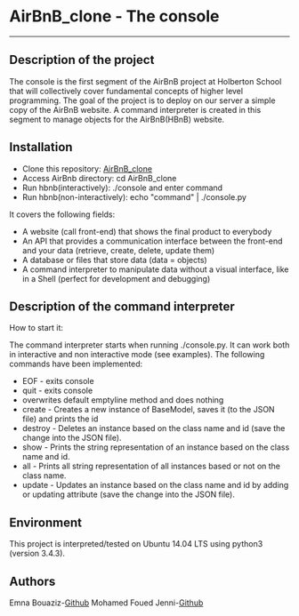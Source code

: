 # AirBnB_clone - The console

---

## Description of the project

The console is the first segment of the AirBnB project at Holberton School that will collectively cover fundamental concepts of higher level programming. The goal of the project is to deploy on our server a simple copy of the AirBnB website. A command interpreter is created in this segment to manage objects for the AirBnB(HBnB) website.

## Installation

* Clone this repository: [AirBnB_clone](https://github.com/emnabz/AirBnB_clone.git)
* Access AirBnb directory: cd AirBnB_clone
* Run hbnb(interactively): ./console and enter command
* Run hbnb(non-interactively): echo "command" |  ./console.py

It covers the following fields:

* A website (call front-end) that shows the final product to everybody
* An API that provides a communication interface between the front-end and your data (retrieve, create, delete, update them)
* A database or files that store data (data = objects)
* A command interpreter to manipulate data without a visual interface, like in a Shell (perfect for development and debugging)

## Description of the command interpreter

How to start it:

The command interpreter starts when running ./console.py.
It can work both in interactive and non interactive mode (see examples).
The following commands have been implemented:

* EOF - exits console
* quit - exits console
* overwrites default emptyline method and does nothing
* create - Creates a new instance of BaseModel, saves it (to the JSON file) and prints the id
* destroy - Deletes an instance based on the class name and id (save the change into the JSON file).
* show - Prints the string representation of an instance based on the class name and id.
* all - Prints all string representation of all instances based or not on the class name.
* update - Updates an instance based on the class name and id by adding or updating attribute (save the change into the JSON file).

## Environment

This project is interpreted/tested on Ubuntu 14.04 LTS using python3 (version 3.4.3).

## Authors

Emna Bouaziz-[Github](https://github.com/emnabz)
Mohamed Foued Jenni-[Github](https://github.com/Jenni-Foued)
